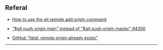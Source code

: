 ## Referal
- [How to use the git remote add origin command](https://www.theserverside.com/video/How-to-use-the-git-remote-add-origin-command-to-push-remotely)

- ["$git push origin main" instead of "$git push origin master" #4356](https://github.com/git-lfs/git-lfs/issues/4356)

- [GitHub "fatal: remote origin already exists"](https://stackoverflow.com/questions/10904339/github-fatal-remote-origin-already-exists)
---
